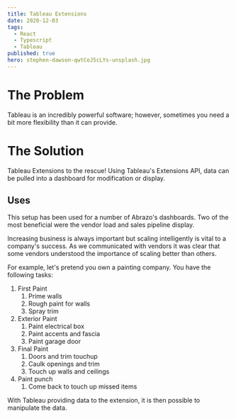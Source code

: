 ```yaml
---
title: Tableau Extensions
date: 2020-12-03
tags:
  - React
  - Typescript
  - Tableau
published: true
hero: stephen-dawson-qwtCeJ5cLYs-unsplash.jpg
---
```


<!-- - The Problem
  - Tableau doesn't always have the necessary flexibilty to display data -->


# The Problem

Tableau is an incredibly powerful software; however, sometimes you need a bit more flexibility than it can provide. 

# The Solution

Tableau Extensions to the rescue! Using Tableau's Extensions API, data can be pulled into a dashboard for modification or display.

## Uses

This setup has been used for a number of Abrazo's dashboards. Two of the most beneficial were the vendor load and sales pipeline display.

Increasing business is always important but scaling intelligently is vital to a company's success. As we communicated with vendors it was clear that some vendors understood the importance of scaling better than others. 

For example, let's pretend you own a painting company. You have the following tasks:
1. First Paint
   1. Prime walls
   2. Rough paint for walls
   3. Spray trim
2. Exterior Paint
   1. Paint electrical box
   2. Paint accents and fascia
   3. Paint garage door
3. Final Paint
   1. Doors and trim touchup
   2. Caulk openings and trim
   3. Touch up walls and ceilings
4. Paint punch
   1. Come back to touch up missed items


With Tableau providing data to the extension, it is then possible to manipulate the data. 

<!--
```mermaid
gantt

    dateFormat  YYYY-MM-DD
    section Crew 1
    First Paint           :a1, 2014-01-01, 6d
    Another task     :after a1  , 20d
    section Crew 2
    Task in sec      :2014-01-12  , 12d
    another task      : 24d
           

```

![Sales Sankey](newplot.png)
-->
